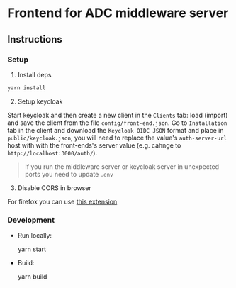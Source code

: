 # Frontend for ADC middleware server

## Instructions

### Setup

1. Install deps

```bash
yarn install
```

2. Setup keycloak

Start keycloak and then create a new client in the `Clients` tab: load (import) and save the client from the file `config/front-end.json`. Go to `Installation` tab in the client and download the `Keycloak OIDC JSON` format and place in `public/keycloak.json`, you will need to replace the value's `auth-server-url` host with with the front-ends's server value (e.g. cahnge to `http://localhost:3000/auth/`).


> If you run the middleware server or keycloak server in unexpected ports you need to update `.env`

3. Disable CORS in browser

For firefox you can use [this extension](https://addons.mozilla.org/en-US/firefox/addon/cors-everywhere/)

### Development

- Run locally:

  yarn start

- Build:

  yarn build

